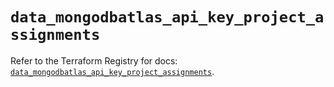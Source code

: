 # `data_mongodbatlas_api_key_project_assignments`

Refer to the Terraform Registry for docs: [`data_mongodbatlas_api_key_project_assignments`](https://registry.terraform.io/providers/mongodb/mongodbatlas/1.39.0/docs/data-sources/api_key_project_assignments).

